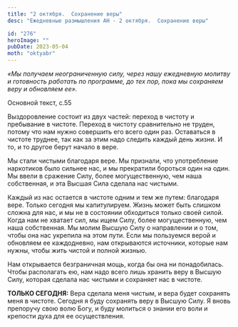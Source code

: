 ```yaml
---
title: "2 октября.  Сохранение веры"
desc: "Ежедневные размышления АН - 2 октября.  Сохранение веры"

id: "276"
heroImage: ""
pubDate: 2023-05-04
moth: "oktyabr"
---
```


_«Мы получаем неограниченную силу, через нашу ежедневную молитву и готовность
работать по программе, до тех пор, пока мы сохраняем веру и обновляем ее»._

Основной текст, с.55

Выздоровление состоит из двух частей: переход в чистоту и пребывание в
чистоте. Переход в чистоту сравнительно не труден, потому что нам нужно
совершить его всего один раз. Оставаться в чистоте труднее, так как за этим
надо следить каждый день жизни. И то, и то другое берут начало в вере.

Мы стали чистыми благодаря вере. Мы признали, что употребление наркотиков было
сильнее нас, и мы прекратили бороться один на один. Мы ввели в сражение Силу,
более могущественную, чем наша собственная, и эта Высшая Сила сделала нас
чистыми.

Каждый из нас остается в чистоте одним и тем же путем: благодаря вере. Только
сегодня мы капитулируем. Жизнь может быть слишком сложна для нас, и мы не в
состоянии обходиться только своей силой. Когда нам не хватает сил, мы ищем
Силу, более могущественную, чем наша собственная. Мы молим Высшую Силу о
направлении и о том, чтобы она нас укрепила на этом пути. Если мы пользуемся
верой и обновляем ее каждодневно, нам открываются источники, которые нам
нужны, чтобы жить чистой и полной жизнью.

Нам открывается безграничная мощь, когда бы она ни понадобилась. Чтобы
располагать ею, нам надо всего лишь хранить веру в Высшую Силу, которая
сделала нас чистыми и сохраняет нас в чистоте.

**ТОЛЬКО СЕГОДНЯ:** Вера сделала меня чистым, и вера будет сохранять меня в
чистоте. Сегодня я буду сохранять веру в Высшую Силу. Я вновь препоручу свою
волю Богу, и буду молиться о знании его воли и крепости духа для ее
осуществления.
